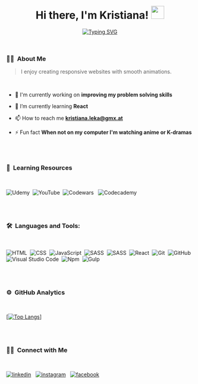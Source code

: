 <br>
<br>

<h1 align="center">Hi there, I'm Kristiana! <img src="https://media.giphy.com/media/hvRJCLFzcasrR4ia7z/giphy.gif" width="35"></h1>

<p align="center"><a href="https://git.io/typing-svg"><img src="https://readme-typing-svg.demolab.com?font=Montserrat&size=32&duration=3000&pause=1000&color=C900FC&background=0F082300&center=true&vCenter=true&width=470&lines=Welcome+to+my+profile!" alt="Typing SVG" /></a></p>

<br>

### 👩‍💻 &nbsp;About Me

> I enjoy creating responsive websites with smooth animations.

<br>

- 🔭 I'm currently working on **improving my problem solving skills**

- 🌱 I’m currently learning **React**

- 📫 How to reach me **kristiana.leka@gmx.at**

- ⚡ Fun fact **When not on my computer I'm watching anime or K-dramas**

<br><br>

### 👩 &nbsp;Learning Resources

<br>

![Udemy](https://img.shields.io/badge/Udemy-A435F0?style=for-the-badge&logo=Udemy&logoColor=white)&nbsp;
![YouTube](https://img.shields.io/badge/YouTube-%23FF0000.svg?style=for-the-badge&logo=YouTube&logoColor=white)&nbsp;
![Codewars](https://img.shields.io/badge/Codewars-B1361E?style=for-the-badge&logo=codewars&logoColor=grey) &nbsp;
![Codecademy](https://img.shields.io/badge/Codecademy-FFF0E5?style=for-the-badge&logo=codecademy&logoColor=1F243A) &nbsp;

<br><br>

### 🛠 &nbsp;Languages and Tools:

<br>

![HTML](https://img.shields.io/badge/-HTML-05122A?style=flat&logo=HTML5)&nbsp;
![CSS](https://img.shields.io/badge/-CSS-05122A?style=flat&logo=CSS3&logoColor=1572B6)&nbsp;
![JavaScript](https://img.shields.io/badge/-JavaScript-05122A?style=flat&logo=javascript)&nbsp;
![SASS](https://img.shields.io/badge/-Sass-05122A?style=flat&logo=sass)&nbsp;
![SASS](https://img.shields.io/badge/-Wordpress-05122A?style=flat&logo=wordpress)&nbsp;
![React](https://img.shields.io/badge/-React-05122A?style=flat&logo=react)&nbsp;
![Git](https://img.shields.io/badge/-Git-05122A?style=flat&logo=git)&nbsp;
![GitHub](https://img.shields.io/badge/-GitHub-05122A?style=flat&logo=github)&nbsp;
![Visual Studio Code](https://img.shields.io/badge/-Visual%20Studio%20Code-05122A?style=flat&logo=visual-studio-code&logoColor=007ACC)&nbsp;
![Npm](https://img.shields.io/badge/-Npm-05122A?style=flat&logo=npm&logoColor=white)&nbsp;
![Gulp](https://img.shields.io/badge/-Gulp-05122A?style=flat&logo=gulp&logoColor=white)&nbsp;

<br><br>

### ⚙️ &nbsp;GitHub Analytics

<br>

<a href='https://github.com/Kristiana12'>[![Top Langs](https://github-readme-stats.vercel.app/api/top-langs/?username=Kristiana12&layout=compact&theme=dracula)]</a>

<br><br>

### 🤝🏻 &nbsp;Connect with Me

<br>

<p align="left">
<a href="https://www.linkedin.com/in/kristiana-leka-3b850321a/" target="_blank"><img src=https://img.shields.io/badge/linkedin-%2300acee.svg?color=405DE6&style=for-the-badge&logo=linkedin&logoColor=white alt=linkedin style="margin-bottom: 5px;" /></a> &nbsp;
<a href="https://www.instagram.com/kristianalk/" target="_blank"><img src=https://img.shields.io/badge/instagram-%ff5851db.svg?color=C13584&style=for-the-badge&logo=instagram&logoColor=white alt=instagram style="margin-bottom: 5px;" /></a> &nbsp;
<a href="https://www.facebook.com/profile.php?id=100001574024815" target="_blank" ><img src=https://img.shields.io/badge/facebook-%ff5851db.svg?color=3B5998&style=for-the-badge&logo=facebook&logoColor=white alt=facebook style="margin-bottom: 5px;" /></a>
</p>
